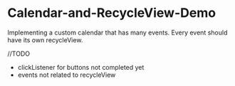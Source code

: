 # Calendar-and-RecycleView-Demo
Implementing a custom calendar that has many events.
Every event should have its own recycleView.

//TODO
- clickListener for buttons not completed yet
- events not related to recycleView 
